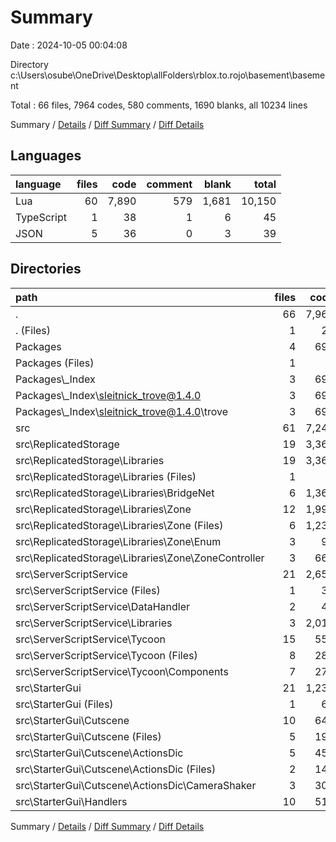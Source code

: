 # Summary

Date : 2024-10-05 00:04:08

Directory c:\\Users\\osube\\OneDrive\\Desktop\\allFolders\\rblox.to.rojo\\basement\\basement

Total : 66 files,  7964 codes, 580 comments, 1690 blanks, all 10234 lines

Summary / [Details](details.md) / [Diff Summary](diff.md) / [Diff Details](diff-details.md)

## Languages
| language | files | code | comment | blank | total |
| :--- | ---: | ---: | ---: | ---: | ---: |
| Lua | 60 | 7,890 | 579 | 1,681 | 10,150 |
| TypeScript | 1 | 38 | 1 | 6 | 45 |
| JSON | 5 | 36 | 0 | 3 | 39 |

## Directories
| path | files | code | comment | blank | total |
| :--- | ---: | ---: | ---: | ---: | ---: |
| . | 66 | 7,964 | 580 | 1,690 | 10,234 |
| . (Files) | 1 | 24 | 0 | 3 | 27 |
| Packages | 4 | 692 | 39 | 126 | 857 |
| Packages (Files) | 1 | 1 | 0 | 1 | 2 |
| Packages\\_Index | 3 | 691 | 39 | 125 | 855 |
| Packages\\_Index\\sleitnick_trove@1.4.0 | 3 | 691 | 39 | 125 | 855 |
| Packages\\_Index\\sleitnick_trove@1.4.0\\trove | 3 | 691 | 39 | 125 | 855 |
| src | 61 | 7,248 | 541 | 1,561 | 9,350 |
| src\\ReplicatedStorage | 19 | 3,362 | 270 | 599 | 4,231 |
| src\\ReplicatedStorage\\Libraries | 19 | 3,362 | 270 | 599 | 4,231 |
| src\\ReplicatedStorage\\Libraries (Files) | 1 | 3 | 0 | 0 | 3 |
| src\\ReplicatedStorage\\Libraries\\BridgeNet | 6 | 1,365 | 54 | 319 | 1,738 |
| src\\ReplicatedStorage\\Libraries\\Zone | 12 | 1,994 | 216 | 280 | 2,490 |
| src\\ReplicatedStorage\\Libraries\\Zone (Files) | 6 | 1,234 | 135 | 168 | 1,537 |
| src\\ReplicatedStorage\\Libraries\\Zone\\Enum | 3 | 94 | 20 | 18 | 132 |
| src\\ReplicatedStorage\\Libraries\\Zone\\ZoneController | 3 | 666 | 61 | 94 | 821 |
| src\\ServerScriptService | 21 | 2,651 | 187 | 571 | 3,409 |
| src\\ServerScriptService (Files) | 1 | 33 | 0 | 14 | 47 |
| src\\ServerScriptService\\DataHandler | 2 | 45 | 0 | 18 | 63 |
| src\\ServerScriptService\\Libraries | 3 | 2,017 | 178 | 389 | 2,584 |
| src\\ServerScriptService\\Tycoon | 15 | 556 | 9 | 150 | 715 |
| src\\ServerScriptService\\Tycoon (Files) | 8 | 282 | 4 | 92 | 378 |
| src\\ServerScriptService\\Tycoon\\Components | 7 | 274 | 5 | 58 | 337 |
| src\\StarterGui | 21 | 1,235 | 84 | 391 | 1,710 |
| src\\StarterGui (Files) | 1 | 68 | 5 | 36 | 109 |
| src\\StarterGui\\Cutscene | 10 | 648 | 49 | 216 | 913 |
| src\\StarterGui\\Cutscene (Files) | 5 | 193 | 9 | 54 | 256 |
| src\\StarterGui\\Cutscene\\ActionsDic | 5 | 455 | 40 | 162 | 657 |
| src\\StarterGui\\Cutscene\\ActionsDic (Files) | 2 | 149 | 4 | 33 | 186 |
| src\\StarterGui\\Cutscene\\ActionsDic\\CameraShaker | 3 | 306 | 36 | 129 | 471 |
| src\\StarterGui\\Handlers | 10 | 519 | 30 | 139 | 688 |

Summary / [Details](details.md) / [Diff Summary](diff.md) / [Diff Details](diff-details.md)